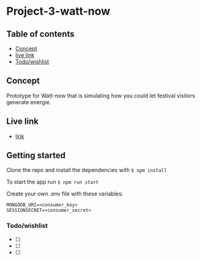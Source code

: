 # Project-3-watt-now

## Table of contents
- [Concept](#concept)
- [live link](#live)
- [Todo/wishlist](#todo)

## Concept
Prototype for Watt-now that is simulating how you could let festival visitors generate energie.


## <a name="live"></a>Live link

- [link](#https://p3-wottnow.herokuapp.com/)


## <a name="started"></a>Getting started

Clone the repo and install the dependencies with
`$ npm install`

To start the app run
`$ npm run start`

Create your own .env file with these variables:

```
MONGODB_URI=<consumer_key>
SESSIONSECRET=<consumer_secret>
```

### <a name="todo"></a> Todo/wishlist
-  [ ]
-  [ ]
-  [ ]

